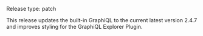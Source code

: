 Release type: patch

This release updates the built-in GraphiQL to the current latest version 2.4.7 and improves styling for the GraphiQL Explorer Plugin.

